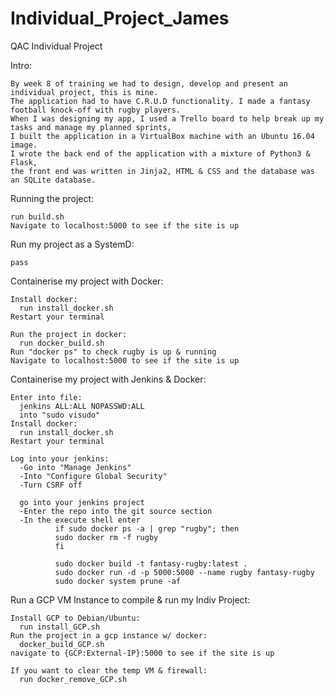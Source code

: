 # Individual_Project_James
QAC Individual Project

Intro:

    By week 8 of training we had to design, develop and present an individual project, this is mine. 
    The application had to have C.R.U.D functionality. I made a fantasy football knock-off with rugby players. 
    When I was designing my app, I used a Trello board to help break up my tasks and manage my planned sprints, 
    I built the application in a VirtualBox machine with an Ubuntu 16.04 image. 
    I wrote the back end of the application with a mixture of Python3 & Flask, 
    the front end was written in Jinja2, HTML & CSS and the database was an SQLite database.
    
Running the project:
    
    run build.sh
    Navigate to localhost:5000 to see if the site is up
        
Run my project as a SystemD:

    pass

Containerise my project with Docker:   

    Install docker:
      run install_docker.sh
    Restart your terminal

    Run the project in docker:
      run docker_build.sh
    Run "docker ps" to check rugby is up & running
    Navigate to localhost:5000 to see if the site is up

Containerise my project with Jenkins & Docker:

    Enter into file:
      jenkins ALL:ALL NOPASSWD:ALL
      into "sudo visudo"
    Install docker:
      run install_docker.sh
    Restart your terminal

    Log into your jenkins:
      -Go into "Manage Jenkins"
      -Into "Configure Global Security"
      -Turn CSRF off

      go into your jenkins project
      -Enter the repo into the git source section
      -In the execute shell enter
              if sudo docker ps -a | grep "rugby"; then
              sudo docker rm -f rugby
              fi

              sudo docker build -t fantasy-rugby:latest .
              sudo docker run -d -p 5000:5000 --name rugby fantasy-rugby
              sudo docker system prune -af

Run a GCP VM Instance to compile & run my Indiv Project:

    Install GCP to Debian/Ubuntu:
      run install_GCP.sh
    Run the project in a gcp instance w/ docker:
      docker_build_GCP.sh
    navigate to {GCP:External-IP}:5000 to see if the site is up

    If you want to clear the temp VM & firewall:
      run docker_remove_GCP.sh
